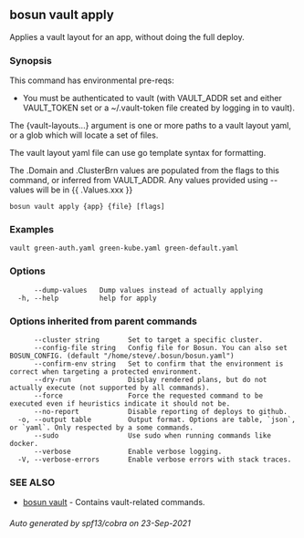 ## bosun vault apply

Applies a vault layout for an app, without doing the full deploy.

### Synopsis

This command has environmental pre-reqs:
- You must be authenticated to vault (with VAULT_ADDR set and either VAULT_TOKEN set or a ~/.vault-token file created by logging in to vault).

The {vault-layouts...} argument is one or more paths to a vault layout yaml, or a glob which will locate a set of files.

The vault layout yaml file can use go template syntax for formatting.

The .Domain and .ClusterBrn values are populated from the flags to this command, or inferred from VAULT_ADDR.
Any values provided using --values will be in {{ .Values.xxx }}


```
bosun vault apply {app} {file} [flags]
```

### Examples

```
vault green-auth.yaml green-kube.yaml green-default.yaml
```

### Options

```
      --dump-values   Dump values instead of actually applying
  -h, --help          help for apply
```

### Options inherited from parent commands

```
      --cluster string       Set to target a specific cluster.
      --config-file string   Config file for Bosun. You can also set BOSUN_CONFIG. (default "/home/steve/.bosun/bosun.yaml")
      --confirm-env string   Set to confirm that the environment is correct when targeting a protected environment.
      --dry-run              Display rendered plans, but do not actually execute (not supported by all commands).
      --force                Force the requested command to be executed even if heuristics indicate it should not be.
      --no-report            Disable reporting of deploys to github.
  -o, --output table         Output format. Options are table, `json`, or `yaml`. Only respected by a some commands.
      --sudo                 Use sudo when running commands like docker.
      --verbose              Enable verbose logging.
  -V, --verbose-errors       Enable verbose errors with stack traces.
```

### SEE ALSO

* [bosun vault](bosun_vault.md)	 - Contains vault-related commands.

###### Auto generated by spf13/cobra on 23-Sep-2021
